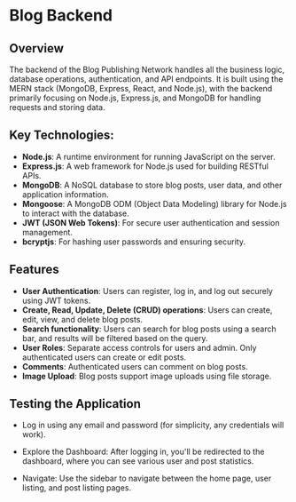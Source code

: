 # Blog Backend

## Overview
The backend of the Blog Publishing Network handles all the business logic, database operations, authentication, and API endpoints. It is built using the MERN stack (MongoDB, Express, React, and Node.js), with the backend primarily focusing on Node.js, Express.js, and MongoDB for handling requests and storing data.

## Key Technologies:
- **Node.js**: A runtime environment for running JavaScript on the server.
- **Express.js**: A web framework for Node.js used for building RESTful APIs.
- **MongoDB**: A NoSQL database to store blog posts, user data, and other application information.
- **Mongoose**: A MongoDB ODM (Object Data Modeling) library for Node.js to interact with the database.
- **JWT (JSON Web Tokens)**: For secure user authentication and session management.
- **bcryptjs**: For hashing user passwords and ensuring security.
  
## Features
- **User Authentication**: Users can register, log in, and log out securely using JWT tokens.
- **Create, Read, Update, Delete (CRUD) operations**: Users can create, edit, view, and delete blog posts.
- **Search functionality**: Users can search for blog posts using a search bar, and results will be filtered based on the query.
- **User Roles**: Separate access controls for users and admin. Only authenticated users can create or edit posts.
- **Comments**: Authenticated users can comment on blog posts.
- **Image Upload**: Blog posts support image uploads using file storage.

## Testing the Application
- Log in using any email and password (for simplicity, any credentials will work).

- Explore the Dashboard: After logging in, you'll be redirected to the dashboard, where you can see various user and post statistics.

- Navigate: Use the sidebar to navigate between the home page, user listing, and post listing pages.
